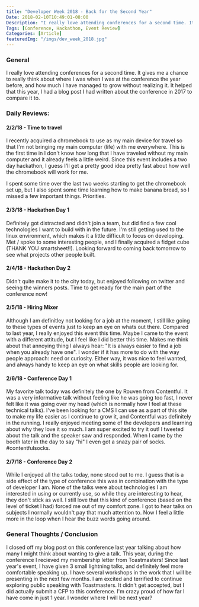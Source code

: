```yaml
---
title: "Developer Week 2018 - Back for the Second Year"
Date: 2018-02-10T10:49:01-08:00
Description: "I really love attending conferences for a second time. It gives me a chance to really think about where I was when I was at the conference the year before, and how much I have managed to grow without realizing it."
Tags: [Conference, Hackathon, Event Review]
Categories: [Article]
featuredImg: "/imgs/dev_week_2018.jpg"
---
```



### General

I really love attending conferences for a second time. It gives me a chance to really think about where I was when I was at the conference the year before, and how much I have managed to grow without realizing it. It helped that this year, I had a blog post I had written about the conference in 2017 to compare it to.

### Daily Reviews:

#### 2/2/18 - Time to travel
I recently acquired a chromebook to use as my main device for travel so that I'm not bringing my main computer (life) with me everywhere. This is the first time in I don't know how long that I have traveled without my main computer and it already feels a little weird. Since this event includes a two day hackathon, I guess I'll get a pretty good idea pretty fast about how well the chromebook will work for me.

I spent some time over the last two weeks starting to get the chromebook set up, but I also spent some time learning how to make banana bread, so I missed a few important things. Priorities. 

#### 2/3/18 - Hackathon Day 1
Definitely got distracted and didn't join a team, but did find a few cool technologies I want to build with in the future. I'm still getting used to the linux environment, which makes it a little difficult to focus on developing. Met / spoke to some interesting people, and I finally acquired a fidget cube (THANK YOU smartsheet!!).  Looking forward to coming back tomorrow to see what projects other people built.

#### 2/4/18 - Hackathon Day 2
Didn't quite make it to the city today, but enjoyed following on twitter and seeing the winners posts. Time to get ready for the main part of the conference now!

#### 2/5/18 - Hiring Mixer
Although I am definitley not looking for a job at the moment, I still like going to these types of events just to keep an eye on whats out there. Compared to last year, I really enjoyed this event this time. Maybe I came to the event with a different attitude, but I feel like I did better this time. Makes me think about that annoying thing I always hear: "It is always easier to find a job when you already have one". I wonder if it has more to do with the way people approach: need or curiosity. Either way, it was nice to feel wanted, and always handy to keep an eye on what skills people are looking for.

#### 2/6/18 - Conference Day 1
My favorite talk today was definitely the one by Rouven from Contentful. It was a very informative talk without feeling like he was going too fast, I never felt like it was going over my head (which is normally how I feel at these technical talks). I've been looking for a CMS I can use as a part of this site to make my life easier as I continue to grow it, and Contentful was definitely in the running. I really enjoyed meeting some of the developers and learning about why they love it so much. I am super excited to try it out! I tweeted about the talk and the speaker saw and responded. When I came by the booth later in the day to say "hi" I even got a snazy pair of socks. #contentfulsocks. 

#### 2/7/18 - Conference Day 2
While I enjoyed all the talks today, none stood out to me. I guess that is a side effect of the type of conference this was in combination with the type of developer I am. None of the talks were about technologies I am interested in using or currently use, so while they are interesting to hear, they don't stick as well. I still love that this kind of conference (based on the level of ticket I had) forced me out of my comfort zone. I got to hear talks on subjects I normally wouldn't pay that much attention to. Now I feel a little more in the loop when I hear the buzz words going around. 

### General Thoughts / Conclusion
I closed off my blog post on this conference last year talking about how many I might think about wanting to give a talk. This year, during the conference I recieved my membership letter from Toastmasters! Since last year's event, I have given 3 small lightning talks, and definitely feel more comfortable speaking up. I have several workshops in the work that I will be presenting in the next few months. I am excited and terrified to continue exploring public speaking with Toastmasters. It didn't get accepted, but I did actually submit a CFP to this conference. I'm crazy proud of how far I have come in just 1 year. I wonder where I will be next year?
